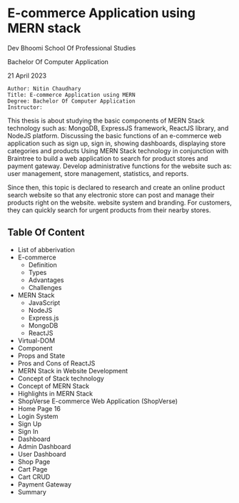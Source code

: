 # E-commerce Application using MERN stack

Dev Bhoomi School Of Professional Studies

Bachelor Of Computer Application

21 April 2023

```
Author: Nitin Chaudhary
Title: E-commerce Application using MERN
Degree: Bachelor Of Computer Application
Instructor:

```

This thesis is about studying the basic components of MERN Stack technology such as: MongoDB, ExpressJS framework, ReactJS library, and NodeJS platform. Discussing the basic functions of an e-commerce web application such as sign up, sign in, showing dashboards, displaying store categories and products Using MERN Stack technology in conjunction with Braintree to build a web application to search for product stores and payment gateway. Develop administrative functions for the website such as: user management, store management, statistics, and reports.

Since then, this topic is declared to research and create an online product search website so that any electronic store can post and manage their products right on the website. website system and branding. For customers, they can quickly search for urgent products from their nearby stores.

## Table Of Content

- List of abberivation
- E-commerce
  - Definition
  - Types
  - Advantages
  - Challenges
- MERN Stack
  - JavaScript
  - NodeJS
  - Express.js
  - MongoDB
  - ReactJS
- Virtual-DOM
- Component
- Props and State
- Pros and Cons of ReactJS
- MERN Stack in Website Development
- Concept of Stack technology
- Concept of MERN Stack
- Highlights in MERN Stack
- ShopVerse E-commerce Web Application (ShopVerse)
- Home Page 16
- Login System
- Sign Up
- Sign In
- Dashboard
- Admin Dashboard
- User Dashboard
- Shop Page
- Cart Page
- Cart CRUD
- Payment Gateway
- Summary

